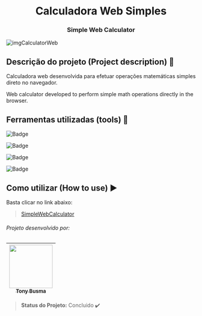 <h1 align="center"><b>Calculadora Web Simples</b></h1>
<h3 align="center">Simple Web Calculator</h3>

![imgCalculatorWeb](https://user-images.githubusercontent.com/90411176/171858707-54f4a470-6221-4199-8f3b-dd6ccaf28abd.png)

## Descrição do projeto (Project description) :page_with_curl:

Calculadora web desenvolvida para efetuar operações matemáticas simples direto no navegador.

Web calculator developed to perform simple math operations directly in the browser.

## Ferramentas utilizadas (tools) :wrench:

![Badge](https://img.shields.io/static/v1?label=VScode&message=IDE/editor&color=9cf&style=plastic&logo=vsco)

![Badge](https://img.shields.io/static/v1?label=HTML&message=markup&color=red&style=plastic&logo=html)

![Badge](https://img.shields.io/static/v1?label=CSS&message=style&color=blue&style=plastic&logo=css)

![Badge](https://img.shields.io/static/v1?label=JavaScript&message=language&color=yellow&style=plastic&logo=javascript)

## Como utilizar (How to use) :arrow_forward:

Basta clicar no link abaixo:

> [SimpleWebCalculator](https://tonybusma.github.io/SimpleWebCalculator/)

###### Projeto desenvolvido por:

[<img src="https://user-images.githubusercontent.com/90411176/171323461-8c149ca3-f61c-4d21-b8b5-04319a5b7189.jpg" width=115 > <br> <sub> Tony Busma </sub>](https://github.com/tonybusma) |
| :---: |

> **Status do Projeto:** Concluido :heavy_check_mark:
